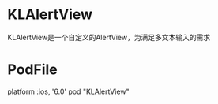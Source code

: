 # KLAlertView
KLAlertView是一个自定义的AlertView，为满足多文本输入的需求

# PodFile
platform :ios, '6.0'
pod "KLAlertView"
